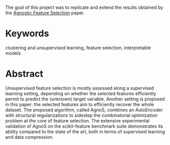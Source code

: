 The goal of this project was to replicate and extend the results obtained by the [Agnostic Feature Selection](https://www.ecmlpkdd2019.org/downloads/paper/744.pdf) paper.

# Keywords
clustering and unsupervised learning, feature selection, interpretable models

# Abstract
Unsupervised feature selection is mostly assessed along a
supervised learning setting, depending on whether the selected features efficiently permit to predict the (unknown) target variable. Another setting
is proposed in this paper: the selected features aim to efficiently recover
the whole dataset. The proposed algorithm, called AgnoS, combines an
AutoEncoder with structural regularizations to sidestep the combinatorial optimization problem at the core of feature selection. The extensive
experimental validation of AgnoS on the scikit-feature benchmark suite
demonstrates its ability compared to the state of the art, both in terms
of supervised learning and data compression.

